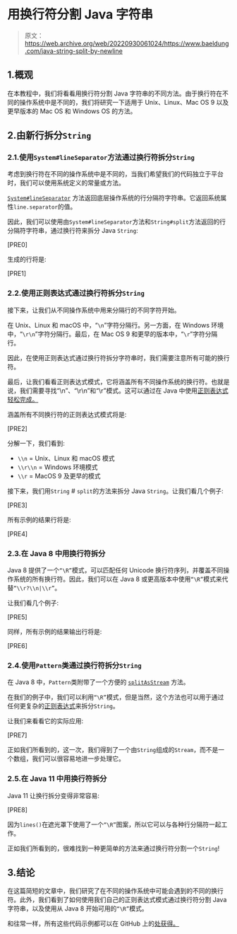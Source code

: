 # 用换行符分割 Java 字符串

> 原文：<https://web.archive.org/web/20220930061024/https://www.baeldung.com/java-string-split-by-newline>

## 1.概观

在本教程中，我们将看看用换行符分割 Java 字符串的不同方法。由于换行符在不同的操作系统中是不同的，我们将研究一下适用于 Unix、Linux、Mac OS 9 以及更早版本的 Mac OS 和 Windows OS 的方法。

## 2.由新行拆分`String`

### 2.1.使用`System#lineSeparator`方法通过换行符拆分`String`

考虑到换行符在不同的操作系统中是不同的，当我们希望我们的代码独立于平台时，我们可以使用系统定义的常量或方法。

[`System#lineSeparator`](https://web.archive.org/web/20220924071314/https://docs.oracle.com/en/java/javase/11/docs/api/java.base/java/lang/System.html#lineSeparator()) 方法返回底层操作系统的行分隔符字符串。它返回系统属性`line.separator`的值。

因此，我们可以使用由`System#lineSeparator`方法和`String#split`方法返回的行分隔符字符串，通过换行符来拆分 Java `String`:

[PRE0]

生成的行将是:

[PRE1]

### 2.2.使用正则表达式通过换行符拆分`String`

接下来，让我们从不同操作系统中用来分隔行的不同字符开始。

在 Unix、Linux 和 macOS 中，“`\n`”字符分隔行。另一方面，在 Windows 环境中，“`\r\n`”字符分隔行。最后，在 Mac OS 9 和更早的版本中，“`\r`”字符分隔行。

因此，在使用正则表达式通过换行符拆分字符串时，我们需要注意所有可能的换行符。

最后，让我们看看正则表达式模式，它将涵盖所有不同操作系统的换行符。也就是说，我们需要寻找“\n”、“\r\n”和“\r”模式。这可以通过在 Java 中使用[正则表达式轻松完成。](/web/20220924071314/https://www.baeldung.com/regular-expressions-java)

涵盖所有不同换行符的正则表达式模式将是:

[PRE2]

分解一下，我们看到:

*   `\\n` = Unix、Linux 和 macOS 模式
*   `\\r\\n` = Windows 环境模式
*   `\\r` = MacOS 9 及更早的模式

接下来，我们用`String` # `split`的方法来拆分 Java `String`。让我们看几个例子:

[PRE3]

所有示例的结果行将是:

[PRE4]

### 2.3.在 Java 8 中用换行符拆分

Java 8 提供了一个`“\R”`模式，可以匹配任何 Unicode 换行符序列，并覆盖不同操作系统的所有换行符。因此，我们可以在 Java 8 或更高版本中使用`“\R”`模式来代替`“\\r?\\n|\\r”`。

让我们看几个例子:

[PRE5]

同样，所有示例的结果输出行将是:

[PRE6]

### 2.4.使用`Pattern`类通过换行符拆分`String`

在 Java 8 中，`Pattern`类附带了一个方便的 [`splitAsStream`](https://web.archive.org/web/20220924071314/https://docs.oracle.com/en/java/javase/11/docs/api/java.base/java/util/regex/Pattern.html#splitAsStream(java.lang.CharSequence)) 方法。

在我们的例子中，我们可以利用`“\R”`模式，但是当然，这个方法也可以用于通过任何更复杂的[正则表达式](/web/20220924071314/https://www.baeldung.com/regular-expressions-java)来拆分`String`。

让我们来看看它的实际应用:

[PRE7]

正如我们所看到的，这一次，我们得到了一个由`String`组成的`Stream`，而不是一个数组，我们可以很容易地进一步处理它。

### 2.5.在 Java 11 中用换行符拆分

Java 11 让换行拆分变得非常容易:

[PRE8]

因为`lines()`在遮光罩下使用了一个`“\R”`图案，所以它可以与各种行分隔符一起工作。

正如我们所看到的，很难找到一种更简单的方法来通过换行符分割一个`String`!

## 3.结论

在这篇简短的文章中，我们研究了在不同的操作系统中可能会遇到的不同的换行符。此外，我们看到了如何使用我们自己的正则表达式模式通过换行符分割 Java 字符串，以及使用从 Java 8 开始可用的`“\R”`模式。

和往常一样，所有这些代码示例都可以在 GitHub 上的[处获得。](https://web.archive.org/web/20220924071314/https://github.com/eugenp/tutorials/tree/master/core-java-modules/core-java-string-operations-3)